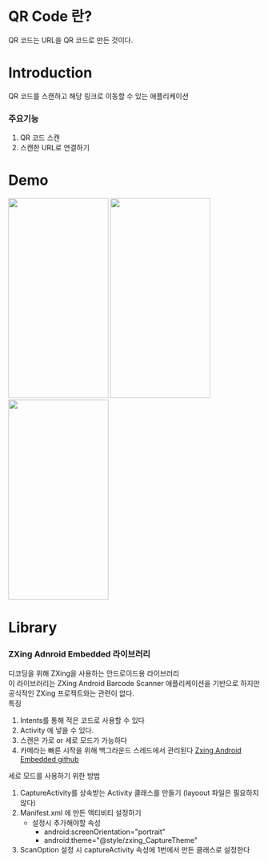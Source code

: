 # QR Code 란? 
QR 코드는 URL을 QR 코드로 만든 것이다. <br/> 

# Introduction
QR 코드를 스캔하고 해당 링크로 이동할 수 있는 애플리케이션 <br/>

### 주요기능
1. QR 코드 스캔 
2. 스캔한 URL로 연결하기

# Demo
<p>
   <img src="https://user-images.githubusercontent.com/39176041/217736895-b5cf6684-fce7-48c2-950b-b1ff36077683.jpg" width="200" height="400"/>
   <img src="https://user-images.githubusercontent.com/39176041/217737503-72101a05-f05f-4d2e-a987-0da794deaf7b.jpg" width="200" height="400"/>
   <img src="https://user-images.githubusercontent.com/39176041/217742103-c60a7011-b7da-4e3e-acff-8dc17821d0c6.gif" width="200" height="400"/>
 </p>



# Library 
### ZXing Adnroid Embedded 라이브러리
디코딩을 위해 ZXing을 사용하는 안드로이드용 라이브러리  <br/>
이 라이브러리는 ZXing Android Barcode Scanner 애플리케이션을 기반으로 하지만 공식적인 ZXing 프로젝트와는 관련이 없다. <br/>
특징 <br/>
1. Intents를 통해 적은 코드로 사용할 수 있다
2. Activity 에 넣을 수 있다. 
3. 스캔은 가로 or 세로 모드가 가능하다
4. 카메라는 빠른 시작을 위해 백그라운드 스레드에서 관리된다
[Zxing Android Embedded github](https://github.com/journeyapps/zxing-android-embedded) <br/>

세로 모드를 사용하기 위한 방법 <br/>
1. CaptureActivity를 상속받는 Activity 클래스를 만들기 (layoout 파일은 필요하지 않다)
2. Manifest.xml 에 만든 액티비티 설정하기 
   - 설정시 추가해야할 속성
      - android:screenOrientation="portrait"
      - android:theme="@style/zxing_CaptureTheme"
3. ScanOption 설정 시 captureActivity 속성에 1번에서 만든 클래스로 설정한다

